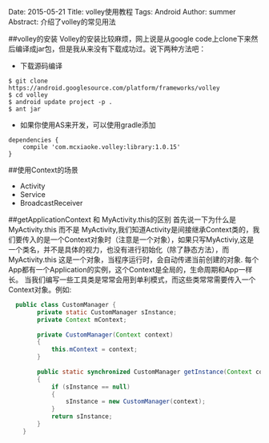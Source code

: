 Date: 2015-05-21
Title: volley使用教程
Tags: Android
Author: summer
Abstract: 介绍了volley的常见用法


##volley的安装
  Volley的安装比较麻烦，网上说是从google code上clone下来然后编译成jar包，但是我从来没有下载成功过。说下两种方法吧：
* 下载源码编译
```
$ git clone https://android.googlesource.com/platform/frameworks/volley
$ cd volley
$ android update project -p .
$ ant jar
```
* 如果你使用AS来开发，可以使用gradle添加
```
dependencies {
    compile 'com.mcxiaoke.volley:library:1.0.15'
}
```

##使用Context的场景
  * Activity
  * Service 
  * BroadcastReceiver

##getApplicationContext 和 MyActivity.this的区别
  首先说一下为什么是MyActivity.this 而不是 MyActivity,我们知道Activity是间接继承Context类的，我们要传入的是一个Context对象时（注意是一个对象），如果只写MyActiviy,这是一个类名，并不是具体的视力，也没有进行初始化（除了静态方法），而MyActivity.this 这是一个对象，当程序运行时，会自动传递当前创建的对象.
  每个App都有一个Application的实例，这个Context是全局的，生命周期和App一样长。
  当我们编写一些工具类是常常会用到单利模式，而这些类常常需要传入一个Context对象。例如:
```java
  public class CustomManager {
        private static CustomManager sInstance;
        private Context mContext;
     
        private CustomManager(Context context)
        {
            this.mContext = context;
        }
     
        public static synchronized CustomManager getInstance(Context context)
        {
            if (sInstance == null)
            {
                sInstance = new CustomManager(context);
            }
            return sInstance;
        }
    }
```
